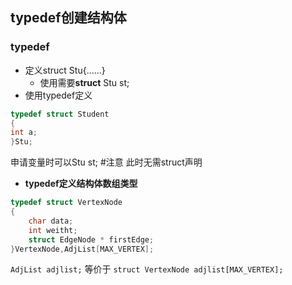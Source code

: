 ## typedef创建结构体
### typedef
- 定义struct Stu{......}
	- 使用需要**struct** Stu st;
- 使用typedef定义
```c++
typedef struct Student  
{  
int a;  
}Stu;
```
申请变量时可以Stu st; #注意 此时无需struct声明
- **typedef定义结构体数组类型**
```c++
typedef struct VertexNode
{
	char data;
	int weitht;
	struct EdgeNode * firstEdge;
}VertexNode,AdjList[MAX_VERTEX];
```
`AdjList adjlist;` 
等价于
`struct VertexNode adjlist[MAX_VERTEX];`
